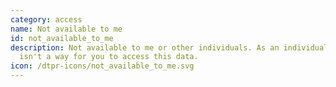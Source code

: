 ```yaml
---
category: access
name: Not available to me
id: not_available_to_me
description: Not available to me or other individuals. As an individual, there
  isn't a way for you to access this data.
icon: /dtpr-icons/not_available_to_me.svg
---
```

